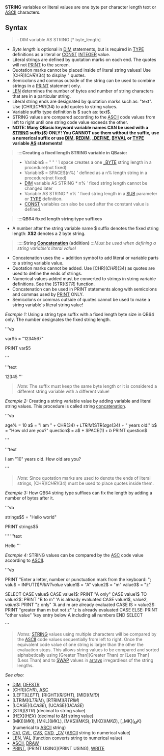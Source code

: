 **STRING** variables or literal values are one byte per character length text or [ASCII](ASCII) characters.


## Syntax

> : DIM variable AS STRING [* byte_length]


* *Byte length* is optional in [DIM](DIM) statements, but is required in [TYPE](TYPE) definitions as a literal or [CONST](CONST) [INTEGER](INTEGER) value.
* Literal strings are defined by quotation marks on each end. The quotes will not [PRINT](PRINT) to the screen.
* Quotation marks cannot be placed inside of literal string values! Use [CHR$](CHR$)(34) to display " quotes.
* Semicolons and commas outside of the string can be used to combine strings in a [PRINT](PRINT) statement only. 
* [LEN](LEN) determines the number of bytes and number of string characters that are in a particular string.
* Literal string ends are designated by quotation marks such as: "text". Use [CHR$](CHR$)(34) to add quotes to string values.
* Variable suffix type definition is $ such as: text$.
* STRING values are compared according to the [ASCII](ASCII) code values from left to right until one string code value exceeds the other.
* **NOTE: Many QBasic keyword variable names CAN be used with a [STRING](STRING) suffix($) ONLY! You CANNOT use them without the suffix, use a numerical suffix or use [DIM](DIM), [REDIM](REDIM), [_DEFINE](_DEFINE), [BYVAL](BYVAL) or [TYPE](TYPE) variable [AS](AS) statements!**


> ::::**Creating a fixed length STRING variable in QBasic:**

> * Variable$ = " " ' 1 space creates a one [_BYTE](_BYTE) string length in a procedure(not fixed)
> * Variable$ = SPACE$(n%) ' defined as a n% length string in a procedure(not fixed)
> * [DIM](DIM) variable AS STRING * n% ' fixed string length cannot be changed later
> * Variable AS STRING * n% ' fixed string length in a [SUB](SUB) parameter or [TYPE](TYPE) definition.
> * [CONST](CONST) variables can also be used after the constant value is defined.


> ::::**QB64 fixed length string type suffixes**

* A number after the string variable name $ suffix denotes the fixed string length: **X$2** denotes a 2 byte string.


> :::::**String [Concatenation](Concatenation) (addition)**
> :::*Must be used when defining a string variable's literal value!*

* Concatenation uses the + addition symbol to add literal or variable parts to a string variable value.
* Quotation marks cannot be added. Use [CHR$](CHR$)(34) as quotes are used to define the ends of strings.
* Numerical values added must be converted to strings in string variable definitions. See the [STR$](STR$) function.
* Concatenation can be used in PRINT statements along with semicolons and commas used by [PRINT](PRINT) ONLY.
* Semicolons or commas outside of quotes cannot be used to make a string variable's literal string value!


*Example 1:* Using a string type suffix with a fixed length byte size in QB64 only. The number designates the fixed string length.

'''vb

var$5 = "1234567"

PRINT var$5 

'''

'''text

12345
'''

> *Note:* The suffix must keep the same byte length or it is considered a different string variable with a different value!


*Example 2:* Creating a string variable value by adding variable and literal string values. This procedure is called string [concatenation](concatenation).

'''vb

age% = 10
a$ = "I am " + CHR$(34) + LTRIM$(STR$(age%)) + CHR$(34) + " years old."
b$ = "How old are you?"
question$ = a$ + SPACE$(1) + b$
PRINT question$

'''

'''text


I am "10" years old. How old are you? 

'''

> *Note:* Since quotation marks are used to denote the ends of literal strings, [CHR$](CHR$)(34) must be used to place quotes inside them.


*Example 3:* How QB64 string type suffixes can fix the length by adding a number of bytes after it.

'''vb

strings$5 = "Hello world"

PRINT strings$5 

'''
'''text

Hello
'''



*Example 4:* STRING values can be compared by the [ASC](ASC) code value according to [ASCII](ASCII).

'''vb

PRINT "Enter a letter, number or punctuation mark from the keyboard: ";
valu$ = INPUT$(1)
PRINT value$
value1$ = "A"
value2$ = "m"
value3$ = "z"

SELECT CASE value$
  CASE value1$: PRINT "A only"
  CASE value1$ TO value2$: PRINT "B to m" 'A is already evaluated
  CASE value1$, value2$, value3$: PRINT "z only" 'A and m are already evaluated
  CASE IS > value2$: PRINT "greater than m but not z" 'z is already evaluated
  CASE ELSE: PRINT "other value" 'key entry below A including all numbers
END SELECT 

'''
>  *Notes:* [STRING](STRING) values using multiple characters will be compared by the [ASCII](ASCII) code values sequentially from left to right. Once the equivalent code value of one string is larger than the other the evaluation stops. This allows string values to be compared and sorted alphabetically using [Greater Than](Greater Than) or [Less Than](Less Than) and to [SWAP](SWAP) values in [arrays](arrays) irregardless of the string lengths.


*See also:* 
* [DIM](DIM), [DEFSTR](DEFSTR) 
* [CHR$](CHR$), [ASC](ASC)
* [LEFT$](LEFT$), [RIGHT$](RIGHT$), [MID$](MID$)
* [LTRIM$](LTRIM$), [RTRIM$](RTRIM$) 
* [LCASE$](LCASE$), [UCASE$](UCASE$) 
* [STR$](STR$) (decimal to string value)
* [HEX$](HEX$) (decimal to [&H](&H) string value)
* [MKI$](MKI$), [MKL$](MKL$), [MKS$](MKS$), [MKD$](MKD$), [_MK$](_MK$) (numerical to [ASCII](ASCII) string)
* [CVI](CVI), [CVL](CVL), [CVS](CVS), [CVD](CVD), [_CV](_CV) ([ASCII](ASCII) string to numerical value)
* [LEN](LEN), [VAL](VAL) (function converts string to numerical value)
* [ASCII](ASCII), [DRAW](DRAW)
* [PRINT](PRINT), [PRINT USING](PRINT USING), [WRITE](WRITE)




